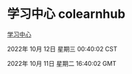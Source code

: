 # 学习中心 colearnhub
[学习中心](http://27.19.33.125:56308/colearnhub/)

2022年 10月 12日 星期三 00:40:02 CST

2022年 10月 11日 星期二 16:40:02 GMT
